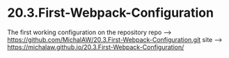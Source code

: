 # 20.3.First-Webpack-Configuration
 The first working configuration on the repository
repo --> https://github.com/MichalAW/20.3.First-Webpack-Configuration.git
site --> https://michalaw.github.io/20.3.First-Webpack-Configuration/

